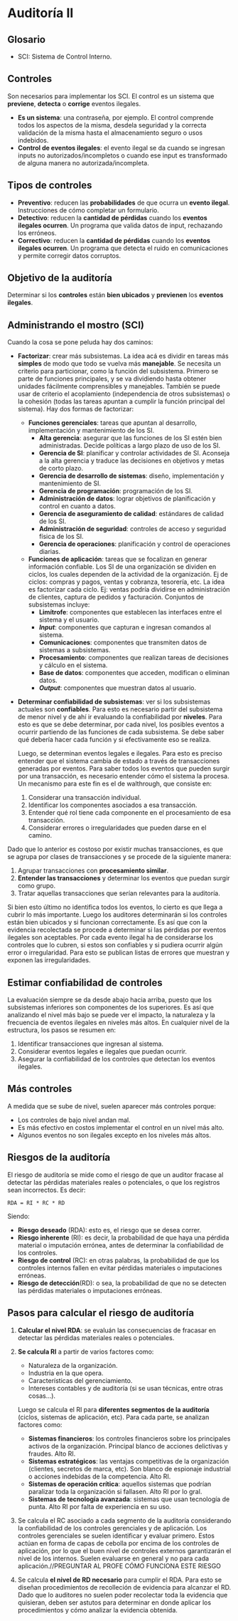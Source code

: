 # Auditoría II

## Glosario

+ SCI: Sistema de Control Interno.

## Controles

Son necesarios para implementar los SCI. El control es un sistema que **previene**, **detecta** o **corrige** eventos ilegales.
+ **Es un sistema**: una contraseña, por ejemplo. El control comprende todos los aspectos de la misma, desdela seguridad y la correcta validación de la misma hasta el almacenamiento seguro o usos indebidos.
+ **Control de eventos ilegales**: el evento ilegal se da cuando se ingresan inputs no autorizados/incompletos o cuando ese input es transformado de alguna manera no autorizada/incompleta.

## Tipos de controles

+ **Preventivo**: reducen las **probabilidades** de que ocurra un **evento ilegal**. Instrucciones de cómo completar un formulario.
+ **Detectivo**: reducen la **cantidad de pérdidas** cuando los **eventos ilegales ocurren**. Un programa que valida datos de input, rechazando los erróneos.
+ **Correctivo**: reducen la **cantidad de pérdidas** cuando los **eventos ilegales ocurren**. Un programa que detecta el ruido en comunicaciones y permite corregir datos corruptos.

## Objetivo de la auditoría

Determinar si los **controles** están **bien ubicados** y **previenen** los **eventos ilegales**.

## Administrando el mostro (SCI)

Cuando la cosa se pone peluda hay dos caminos:
+ **Factorizar**: crear más subsistemas. La idea acá es dividir en tareas más **simples** de modo que todo se vuelva más **manejable**. Se necesita un criterio para particionar, como la función del subsistema. Primero se parte de funciones principales, y se va dividiendo hasta obtener unidades fácilmente comprensibles y manejables. También se puede usar de criterio el acoplamiento (independencia de otros subsistemas) o la cohesión (todas las tareas apuntan a cumplir la función principal del sistema). Hay dos formas de factorizar:
    - **Funciones gerenciales**: tareas que apuntan al desarrollo, implementación y mantenimiento de los SI.
        * **Alta gerencia**: asegurar que las funciones de los SI estén bien administradas. Decide políticas a largo plazo de uso de los SI.
        * **Gerencia de SI**: planificar y controlar actividades de SI. Aconseja a la alta gerencia y traduce las decisiones en objetivos y metas de corto plazo.
        * **Gerencia de desarrollo de sistemas**: diseño, implementación y mantenimiento de SI.
        * **Gerencia de programación**: programación de los SI.
        * **Administración de datos**: lograr objetivos de planificación y control en cuanto a datos.
        * **Gerencia de aseguramiento de calidad**: estándares de calidad de los SI.
        * **Administración de seguridad**: controles de acceso y seguridad física de los SI.
        * **Gerencia de operaciones**: planificación y control de operaciones diarias.
    - **Funciones de aplicación**: tareas que se focalizan en generar información confiable. Los SI de una organización se dividen en ciclos, los cuales dependen de la actividad de la organización. Ej de ciclos: compras y pagos, ventas y cobranza, tesorería, etc. La idea es factorizar cada ciclo. Ej: ventas podría dividirse en administración de clientes, captura de pedidos y facturación. Conjuntos de subsistemas incluye:
        * **Limítrofe**: componentes que establecen las interfaces entre el sistema y el usuario.
        * **_Input_**: componentes que capturan e ingresan comandos al sistema.
        * **Comunicaciones**: componentes que transmiten datos de sistemas a subsistemas.
        * **Procesamiento**: componentes que realizan tareas de decisiones y cálculo en el sistema. 
        * **Base de datos**: componentes que acceden, modifican o eliminan datos.
        * **_Output_**: componentes que muestran datos al usuario.
+ **Determinar confiabilidad de subsistemas**: ver si los subsistemas actuales son **confiables**. Para esto es necesario partir del subsistema de menor nivel y de ahí ir evaluando la confiabilidad por **niveles**. Para esto es que se debe determinar, por cada nivel, los posibles eventos a ocurrir partiendo de las funciones de cada subsistema. Se debe saber qué debería hacer cada función y si efectivamente eso se realiza.

  Luego, se determinan eventos legales e ilegales. Para esto es preciso entender que el sistema cambia de estado a través de transacciones generadas por eventos. Para saber todos los eventos que pueden surgir por una transacción, es necesario entender cómo el sistema la procesa. Un mecanismo para este fin es el de walthrough, que consiste en:

  1. Considerar una transacción individual.
  2. Identificar los componentes asociados a esa transacción.
  3. Entender qué rol tiene cada componente en el procesamiento de esa transacción.
  4. Considerar errores o irregularidades que pueden darse en el camino.

Dado que lo anterior es costoso por existir muchas transacciones, es que se agrupa por clases de transacciones y se procede de la siguiente manera:
1. Agrupar transacciones con **procesamiento similar**.
2. **Entender las transacciones** y determinar los eventos que puedan surgir como grupo.
3. Tratar aquellas transacciones que serían relevantes para la auditoría.

Si bien esto último no identifica todos los eventos, lo cierto es que llega a cubrir lo más importante. Luego los auditores determinarán si los controles están bien ubicados y si funcionan correctamente. Es así que con la evidencia recolectada se procede a determinar si las pérdidas por eventos ilegales son aceptables. Por cada evento ilegal ha de considerarse los controles que lo cubren, si estos son confiables y si pudiera ocurrir algún error o irregularidad. Para esto se publican listas de errores que muestran y exponen las irregularidades.

## Estimar confiabilidad de controles

La evaluación siempre se da desde abajo hacia arriba, puesto que los subsistemas inferiores son componentes de los superiores. Es así que analizando el nivel más bajo se puede ver el impacto, la naturaleza y la frecuencia de eventos ilegales en niveles más altos. En cualquier nivel de la estructura, los pasos se resumen en:
1. Identificar transacciones que ingresan al sistema.
2. Considerar eventos legales e ilegales que puedan ocurrir.
3. Asegurar la confiabilidad de los controles que detectan los eventos ilegales.

## Más controles

A medida que se sube de nivel, suelen aparecer más controles porque:
+ Los controles de bajo nivel andan mal.
+ Es más efectivo en costos implementar el control en un nivel más alto.
+ Algunos eventos no son ilegales excepto en los niveles más altos.

## Riesgos de la auditoría

El riesgo de auditoría se mide como el riesgo de que un auditor fracase al detectar las pérdidas materiales reales o potenciales, o que los registros sean incorrectos. Es decir:

```RDA = RI * RC * RD```

Siendo:
+ **Riesgo deseado** (RDA): esto es, el riesgo que se desea correr.
+ **Riesgo inherente** (RI): es decir, la probabilidad de que haya una pérdida material o imputación errónea, antes de determinar la confiabilidad de los controles.
+ **Riesgo de control** (RC): en otras palabras, la probabilidad de que los controles internos fallen en evitar pérdidas materiales o imputaciones erróneas. 
+ **Riesgo de detección**(RD): o sea, la probabilidad de que no se detecten las pérdidas materiales o imputaciones erróneas.

## Pasos para calcular el riesgo de auditoría

1. **Calcular el nivel RDA**: se evaluán las consecuencias de fracasar en detectar las pérdidas materiales reales o potenciales.
2. **Se calcula RI** a partir de varios factores como:
   + Naturaleza de la organización.
   + Industria en la que opera.
   + Características del gerenciamiento.
   + Intereses contables y de auditoría (si se usan técnicas, entre otras cosas...).

   Luego se calcula el RI para **diferentes segmentos de la auditoría** (ciclos, sistemas de aplicación, etc). Para cada parte, se analizan factores como:
   + **Sistemas financieros**: los controles financieros sobre los principales activos de la organización. Principal blanco de acciones delictivas y fraudes. Alto RI.
   + **Sistemas estratégicos**: las ventajas competitivas de la organización (clientes, secretos de marca, etc). Son blanco de espionaje industrial o acciones indebidas de la competencia. Alto RI.
   + **Sistemas de operación crítica**: aquellos sistemas que podrían paralizar toda la organización si fallasen. Alto RI por lo gral.
   + **Sistemas de tecnología avanzada**: sistemas que usan tecnología de punta. Alto RI por falta de experiencia en su uso.
3. Se calcula el RC asociado a cada segmento de la auditoría considerando la confiabilidad de los controles gerenciales y de aplicación. Los controles gerenciales se suelen identificar y evaluar primero. Estos actúan en forma de capas de cebolla por encima de los controles de aplicación, por lo que el buen nivel de controles externos garantizarán el nivel de los internos. Suelen evaluarse en general y no para cada aplicación.//PREGUNTAR AL PROFE CÓMO FUNCIONA ESTE RIESGO
4. Se calcula **el nivel de RD necesario** para cumplir el RDA. Para esto se diseñan procedimientos de recolleción de evidencia para alcanzar el RD. Dado que lo auditores no suelen poder recolectar toda la evidencia que quisieran, deben ser astutos para determinar en donde aplicar los procedimientos y cómo analizar la evidencia obtenida.
